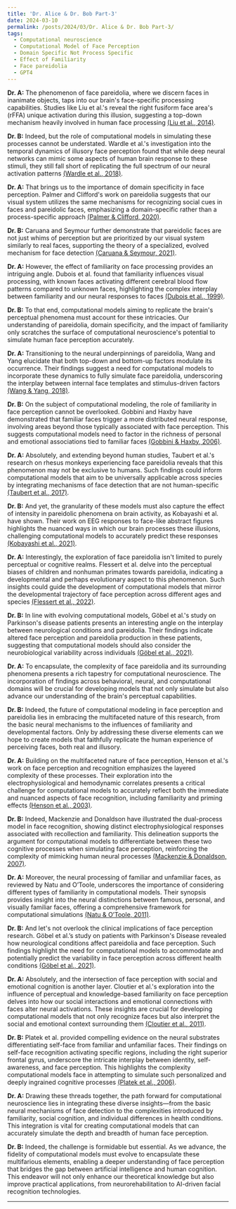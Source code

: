 ```yaml
---
title: 'Dr. Alice & Dr. Bob Part-3'
date: 2024-03-10
permalink: /posts/2024/03/Dr. Alice & Dr. Bob Part-3/
tags:
  - Computational neuroscience
  - Computational Model of Face Perception
  - Domain Specific Not Process Specific
  - Effect of Familiarity
  - Face pareidolia
  - GPT4
---
```


**Dr. A:** The phenomenon of face pareidolia, where we discern faces in inanimate objects, taps into our brain's face-specific processing capabilities. Studies like Liu et al.'s reveal the right fusiform face area's (rFFA) unique activation during this illusion, suggesting a top-down mechanism heavily involved in human face processing [(Liu et al., 2014)](https://consensus.app/papers/seeing-jesus-neural-behavioral-correlates-face-liu/0bd7a994ef8d5fd9887766eb8a1efbc9/?utm_source=chatgpt).

**Dr. B:** Indeed, but the role of computational models in simulating these processes cannot be understated. Wardle et al.'s investigation into the temporal dynamics of illusory face perception found that while deep neural networks can mimic some aspects of human brain response to these stimuli, they still fall short of replicating the full spectrum of our neural activation patterns [(Wardle et al., 2018)](https://consensus.app/papers/understanding-face-perception-brain-wardle/231a348a9db5540bb90112b3e3f00866/?utm_source=chatgpt).

**Dr. A:** That brings us to the importance of domain specificity in face perception. Palmer and Clifford's work on pareidolia suggests that our visual system utilizes the same mechanisms for recognizing social cues in faces and pareidolic faces, emphasizing a domain-specific rather than a process-specific approach [(Palmer & Clifford, 2020)](https://consensus.app/papers/face-pareidolia-recruits-mechanisms-detecting-human-palmer/9125fbc47dde5b56ba01bcad20d37eef/?utm_source=chatgpt).

**Dr. B:** Caruana and Seymour further demonstrate that pareidolic faces are not just whims of perception but are prioritized by our visual system similarly to real faces, supporting the theory of a specialized, evolved mechanism for face detection [(Caruana & Seymour, 2021)](https://consensus.app/papers/objects-induce-face-pareidolia-prioritized-system-caruana/562e142b6fc15fc98a087d457ab95933/?utm_source=chatgpt).

**Dr. A:** However, the effect of familiarity on face processing provides an intriguing angle. Dubois et al. found that familiarity influences visual processing, with known faces activating different cerebral blood flow patterns compared to unknown faces, highlighting the complex interplay between familiarity and our neural responses to faces [(Dubois et al., 1999)](https://consensus.app/papers/effect-familiarity-processing-human-faces-dubois/8b1afec60bdd58dda91c562fe3eb4fd2/?utm_source=chatgpt).

**Dr. B:** To that end, computational models aiming to replicate the brain's perceptual phenomena must account for these intricacies. Our understanding of pareidolia, domain specificity, and the impact of familiarity only scratches the surface of computational neuroscience's potential to simulate human face perception accurately.

**Dr. A:** Transitioning to the neural underpinnings of pareidolia, Wang and Yang elucidate that both top-down and bottom-up factors modulate its occurrence. Their findings suggest a need for computational models to incorporate these dynamics to fully simulate face pareidolia, underscoring the interplay between internal face templates and stimulus-driven factors [(Wang & Yang, 2018)](https://consensus.app/papers/face-pareidolia-mechanism-wang/01031e87796f509785f53b035f5d7445/?utm_source=chatgpt).

**Dr. B:** On the subject of computational modeling, the role of familiarity in face perception cannot be overlooked. Gobbini and Haxby have demonstrated that familiar faces trigger a more distributed neural response, involving areas beyond those typically associated with face perception. This suggests computational models need to factor in the richness of personal and emotional associations tied to familiar faces [(Gobbini & Haxby, 2006)](https://consensus.app/papers/response-familiarity-faces-gobbini/89f036cad40d51ceacc0bf7c825d72ee/?utm_source=chatgpt).

**Dr. A:** Absolutely, and extending beyond human studies, Taubert et al.'s research on rhesus monkeys experiencing face pareidolia reveals that this phenomenon may not be exclusive to humans. Such findings could inform computational models that aim to be universally applicable across species by integrating mechanisms of face detection that are not human-specific [(Taubert et al., 2017)](https://consensus.app/papers/face-pareidolia-rhesus-monkey-taubert/7ca0fe955d615b388b2defc151fbf7ce/?utm_source=chatgpt).

**Dr. B:** And yet, the granularity of these models must also capture the effect of intensity in pareidolic phenomena on brain activity, as Kobayashi et al. have shown. Their work on EEG responses to face-like abstract figures highlights the nuanced ways in which our brain processes these illusions, challenging computational models to accurately predict these responses [(Kobayashi et al., 2021)](https://consensus.app/papers/effect-intensity-face-pareidolia-phenomenon-brain-kobayashi/0daa9c01b5da580eb2117257087c84e6/?utm_source=chatgpt).

**Dr. A:** Interestingly, the exploration of face pareidolia isn't limited to purely perceptual or cognitive realms. Flessert et al. delve into the perceptual biases of children and nonhuman primates towards pareidolia, indicating a developmental and perhaps evolutionary aspect to this phenomenon. Such insights could guide the development of computational models that mirror the developmental trajectory of face perception across different ages and species [(Flessert et al., 2022)](https://consensus.app/papers/assessing-perception-face-pareidolia-children-homo-flessert/b0030b9cf6f0542bb6c20b392ad8ad5a/?utm_source=chatgpt).

**Dr. B:** In line with evolving computational models, Göbel et al.'s study on Parkinson's disease patients presents an interesting angle on the interplay between neurological conditions and pareidolia. Their findings indicate altered face perception and pareidolia production in these patients, suggesting that computational models should also consider the neurobiological variability across individuals [(Göbel et al., 2021)](https://consensus.app/papers/face-perception-pareidolia-production-patients-with-göbel/aedc980bea5352c191240676c2805bc5/?utm_source=chatgpt).

**Dr. A:** To encapsulate, the complexity of face pareidolia and its surrounding phenomena presents a rich tapestry for computational neuroscience. The incorporation of findings across behavioral, neural, and computational domains will be crucial for developing models that not only simulate but also advance our understanding of the brain's perceptual capabilities.

**Dr. B:** Indeed, the future of computational modeling in face perception and pareidolia lies in embracing the multifaceted nature of this research, from the basic neural mechanisms to the influences of familiarity and developmental factors. Only by addressing these diverse elements can we hope to create models that faithfully replicate the human experience of perceiving faces, both real and illusory.

**Dr. A:** Building on the multifaceted nature of face perception, Henson et al.'s work on face perception and recognition emphasizes the layered complexity of these processes. Their exploration into the electrophysiological and hemodynamic correlates presents a critical challenge for computational models to accurately reflect both the immediate and nuanced aspects of face recognition, including familiarity and priming effects [(Henson et al., 2003)](https://consensus.app/papers/haemodynamic-correlates-face-perception-recognition-henson/99b1b044ac2859898377b038ec717591/?utm_source=chatgpt).

**Dr. B:** Indeed, Mackenzie and Donaldson have illustrated the dual-process model in face recognition, showing distinct electrophysiological responses associated with recollection and familiarity. This delineation supports the argument for computational models to differentiate between these two cognitive processes when simulating face perception, reinforcing the complexity of mimicking human neural processes [(Mackenzie & Donaldson, 2007)](https://consensus.app/papers/dissociating-recollection-familiarity-mackenzie/b29426acf2b155bab1fb59ddf7d2c047/?utm_source=chatgpt).

**Dr. A:** Moreover, the neural processing of familiar and unfamiliar faces, as reviewed by Natu and O’Toole, underscores the importance of considering different types of familiarity in computational models. Their synopsis provides insight into the neural distinctions between famous, personal, and visually familiar faces, offering a comprehensive framework for computational simulations [(Natu & O’Toole, 2011)](https://consensus.app/papers/processing-faces-review-synopsis-natu/2842481f1bf35366addbf8d3f1f8a69d/?utm_source=chatgpt).

**Dr. B:** And let's not overlook the clinical implications of face perception research. Göbel et al.’s study on patients with Parkinson's Disease revealed how neurological conditions affect pareidolia and face perception. Such findings highlight the need for computational models to accommodate and potentially predict the variability in face perception across different health conditions [(Göbel et al., 2021)](https://consensus.app/papers/face-perception-pareidolia-production-patients-with-göbel/aedc980bea5352c191240676c2805bc5/?utm_source=chatgpt).

**Dr. A:** Absolutely, and the intersection of face perception with social and emotional cognition is another layer. Cloutier et al.'s exploration into the influence of perceptual and knowledge-based familiarity on face perception delves into how our social interactions and emotional connections with faces alter neural activations. These insights are crucial for developing computational models that not only recognize faces but also interpret the social and emotional context surrounding them [(Cloutier et al., 2011)](https://consensus.app/papers/influence-knowledgebased-familiarity-substrates-face-cloutier/09339a9577595fb6b16d904a8a36fa1f/?utm_source=chatgpt).

**Dr. B:** Platek et al. provided compelling evidence on the neural substrates differentiating self-face from familiar and unfamiliar faces. Their findings on self-face recognition activating specific regions, including the right superior frontal gyrus, underscore the intricate interplay between identity, self-awareness, and face perception. This highlights the complexity computational models face in attempting to simulate such personalized and deeply ingrained cognitive processes [(Platek et al., 2006)](https://consensus.app/papers/substrates-functionally-discriminating-self‐face-platek/0142aae803ae5db5b0026d46042aeb0c/?utm_source=chatgpt).

**Dr. A:** Drawing these threads together, the path forward for computational neuroscience lies in integrating these diverse insights—from the basic neural mechanisms of face detection to the complexities introduced by familiarity, social cognition, and individual differences in health conditions. This integration is vital for creating computational models that can accurately simulate the depth and breadth of human face perception.

**Dr. B:** Indeed, the challenge is formidable but essential. As we advance, the fidelity of computational models must evolve to encapsulate these multifarious elements, enabling a deeper understanding of face perception that bridges the gap between artificial intelligence and human cognition. This endeavor will not only enhance our theoretical knowledge but also improve practical applications, from neurorehabilitation to AI-driven facial recognition technologies.


---